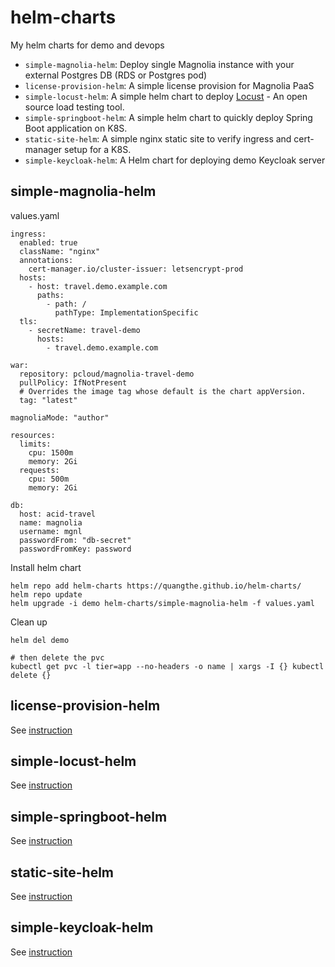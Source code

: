 # helm-charts
My helm charts for demo and devops

- `simple-magnolia-helm`: Deploy single Magnolia instance with your external Postgres DB (RDS or Postgres pod)
- `license-provision-helm`: A simple license provision for Magnolia PaaS
- `simple-locust-helm`: A simple helm chart to deploy [Locust](https://locust.io/) - An open source load testing tool.
- `simple-springboot-helm`: A simple helm chart to quickly deploy Spring Boot application on K8S.
- `static-site-helm`: A simple nginx static site to verify ingress and cert-manager setup for a K8S.
- `simple-keycloak-helm`: A Helm chart for deploying demo Keycloak server

## simple-magnolia-helm

values.yaml
```
ingress:
  enabled: true
  className: "nginx"
  annotations:
    cert-manager.io/cluster-issuer: letsencrypt-prod 
  hosts:
    - host: travel.demo.example.com
      paths:
        - path: /
          pathType: ImplementationSpecific
  tls:
    - secretName: travel-demo
      hosts:
        - travel.demo.example.com

war:
  repository: pcloud/magnolia-travel-demo
  pullPolicy: IfNotPresent
  # Overrides the image tag whose default is the chart appVersion.
  tag: "latest"

magnoliaMode: "author"

resources:
  limits:
    cpu: 1500m
    memory: 2Gi
  requests:
    cpu: 500m
    memory: 2Gi

db:
  host: acid-travel
  name: magnolia
  username: mgnl
  passwordFrom: "db-secret"
  passwordFromKey: password
```

Install helm chart
```
helm repo add helm-charts https://quangthe.github.io/helm-charts/
helm repo update
helm upgrade -i demo helm-charts/simple-magnolia-helm -f values.yaml
```

Clean up
```
helm del demo

# then delete the pvc
kubectl get pvc -l tier=app --no-headers -o name | xargs -I {} kubectl delete {}
```

## license-provision-helm
See [instruction](https://github.com/quangthe/helm-charts/tree/main/charts/license-provision-helm)

## simple-locust-helm
See [instruction](https://github.com/quangthe/helm-charts/tree/main/charts/simple-locust-helm)

## simple-springboot-helm
See [instruction](https://github.com/quangthe/helm-charts/tree/main/charts/simple-springboot-helm)

## static-site-helm
See [instruction](https://github.com/quangthe/helm-charts/tree/main/charts/static-site-helm)

## simple-keycloak-helm
See [instruction](https://github.com/quangthe/helm-charts/tree/main/charts/simple-keycloak-helm)